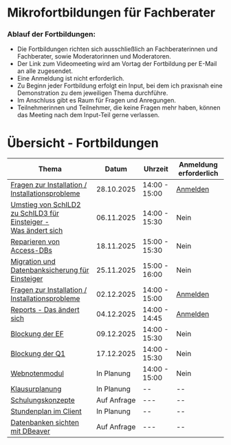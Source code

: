 # Mikrofortbildungen für Fachberater

### Ablauf der Fortbildungen:

+ Die Fortbildungen richten sich ausschließlich an Fachberaterinnen und Fachberater, sowie Moderatorinnen und Moderatoren. 
+ Der Link zum Videomeeting wird am Vortag der Fortbildung per E-Mail an alle zugesendet.
+ Eine Anmeldung ist nicht erforderlich.
+ Zu Beginn jeder Fortbildung erfolgt ein Input, bei dem ich praxisnah eine Demonstration zu dem jeweiligen Thema durchführe.
+ Im Anschluss gibt es Raum für Fragen und Anregungen.
+ Teilnehmerinnen und Teilnehmer, die keine Fragen mehr haben, können das Meeting nach dem Input-Teil gerne verlassen.


# Übersicht - Fortbildungen


| Thema   | Datum | Uhrzeit | Anmeldung erforderlich |
| ---------- | ------------- | ------------- |------------- |
| [Fragen zur Installation / Installationsprobleme](./Installation/index.md) | 28.10.2025  | 14:00 - 15:00| [Anmelden](https://melly.de/plan/TPNHRWJ63NRA) |
| [Umstieg von SchILD2 zu SchILD3 für Einsteiger - <br>Was ändert sich](./UmstiegSchild3/index.md)  | 06.11.2025 | 14:00 - 15:30 | Nein |
| [Reparieren von Access-DBs](./ReparaturMDB/index.md) | 18.11.2025 | 15:00 - 15:30| Nein |
| [Migration und Datenbanksicherung für Einsteiger](./MigrationSicherung/index.md) | 25.11.2025  | 15:00 - 16:00| Nein |
| [Fragen zur Installation / Installationsprobleme](./Installation/index.md) | 02.12.2025  | 14:00 - 15:00|  [Anmelden](https://melly.de/plan/TPNHRWJ63NRA) |
| [Reports - Das ändert sich](./Reports/index.md) | 04.12.2025 | 14:00 - 14:45|  [Anmelden](https://melly.de/plan/TPNHRWJ63NRA) |
| [Blockung der EF](./EFBlockung/index.md)  | 09.12.2025  | 14:00 - 15:30| Nein |
| [Blockung der Q1](./QBlockung/index.md)  | 17.12.2025  | 14:00 - 15:30| Nein |
| [Webnotenmodul](./Wenom/index.md)  | In Planung | 14:00 - 15:00 | Nein |
| [Klausurplanung](./Klausurblockung/index.md)  |  In Planung  | -- | -- |
| [Schulungskonzepte](./Schulungskonzept/index.md)| Auf Anfrage | --- | -- |
| [Stundenplan im Client](./Stundenplan/index.md) | In Planung   | -- | -- |
| [Datenbanken sichten mit DBeaver](./DBeaver/index.md) | Auf Anfrage | --- | -- |

<!--| [Offene Austauschrunde](./Fragerunde/index.md)| --- | --- |-->
<!-- This content will not appear in the rendered Markdown -->













